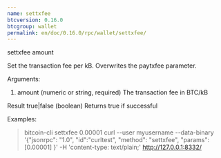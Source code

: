 ```yaml
---
name: settxfee
btcversion: 0.16.0
btcgroup: wallet
permalink: en/doc/0.16.0/rpc/wallet/settxfee/
---
```


settxfee amount

Set the transaction fee per kB. Overwrites the paytxfee parameter.

Arguments:
1. amount         (numeric or string, required) The transaction fee in BTC/kB

Result
true|false        (boolean) Returns true if successful

Examples:
> bitcoin-cli settxfee 0.00001
> curl --user myusername --data-binary '{"jsonrpc": "1.0", "id":"curltest", "method": "settxfee", "params": [0.00001] }' -H 'content-type: text/plain;' http://127.0.0.1:8332/


